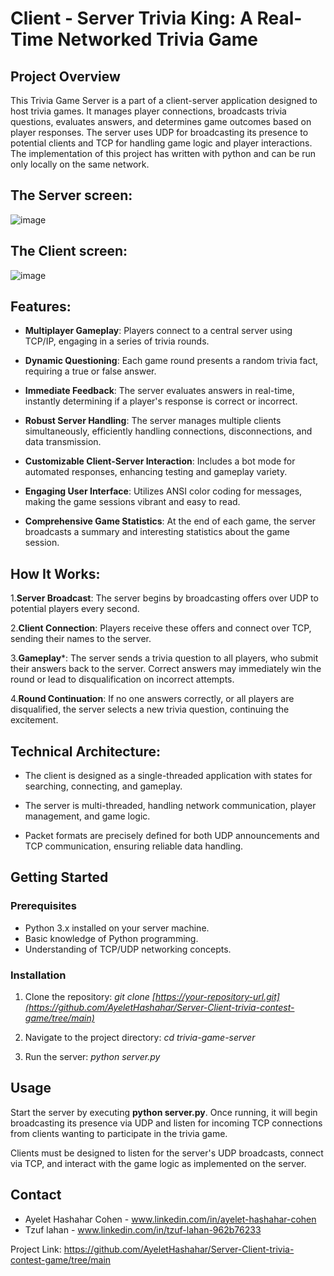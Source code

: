 # Client - Server Trivia King: A Real-Time Networked Trivia Game
## Project Overview
This Trivia Game Server is a part of a client-server application designed to host trivia games. It manages player connections, broadcasts trivia questions, evaluates answers, and determines game outcomes based on player responses. The server uses UDP for broadcasting its presence to potential clients and TCP for handling game logic and player interactions.
The implementation of this project has written with python and can be run only locally on the same network.

## The Server screen:
![image](https://github.com/AyeletHashahar/Server-Client-trivia-contest-game/assets/167331530/bc8c7b9f-cf05-4cf6-96f7-9b3b34760423)

## The Client screen:
![image](https://github.com/AyeletHashahar/Server-Client-trivia-contest-game/assets/167331530/bc25448b-bfc7-4457-aa8c-9044e78bdf38)


## Features:
* **Multiplayer Gameplay**: Players connect to a central server using TCP/IP, engaging in a series of trivia rounds.
  
* **Dynamic Questioning**: Each game round presents a random trivia fact, requiring a true or false answer.
  
* **Immediate Feedback**: The server evaluates answers in real-time, instantly determining if a player's response is correct or incorrect.
  
* **Robust Server Handling**: The server manages multiple clients simultaneously, efficiently handling connections, disconnections, and data transmission.
  
* **Customizable Client-Server Interaction**: Includes a bot mode for automated responses, enhancing testing and gameplay variety.
 
* **Engaging User Interface**: Utilizes ANSI color coding for messages, making the game sessions vibrant and easy to read.
  
* **Comprehensive Game Statistics**: At the end of each game, the server broadcasts a summary and interesting statistics about the game session.
  
## How It Works:

1.**Server Broadcast**: The server begins by broadcasting offers over UDP to potential players every second.
   
2.**Client Connection**: Players receive these offers and connect over TCP, sending their names to the server.

3.**Gameplay***: The server sends a trivia question to all players, who submit their answers back to the server. Correct answers may immediately win the round or lead to disqualification on incorrect attempts.

4.**Round Continuation**: If no one answers correctly, or all players are disqualified, the server selects a new trivia question, continuing the excitement.

## Technical Architecture:
* The client is designed as a single-threaded application with states for searching, connecting, and gameplay.
  
* The server is multi-threaded, handling network communication, player management, and game logic.
  
* Packet formats are precisely defined for both UDP announcements and TCP communication, ensuring reliable data handling.

## Getting Started
### Prerequisites
* Python 3.x installed on your server machine.
* Basic knowledge of Python programming.
* Understanding of TCP/UDP networking concepts.
### Installation
1. Clone the repository:
   *git clone [https://your-repository-url.git](https://github.com/AyeletHashahar/Server-Client-trivia-contest-game/tree/main)*
   
2. Navigate to the project directory:
   *cd trivia-game-server*

3. Run the server:
   *python server.py*
   
## Usage
Start the server by executing **python server.py**. Once running, it will begin broadcasting its presence via UDP and listen for incoming TCP connections from clients wanting to participate in the trivia game.

Clients must be designed to listen for the server's UDP broadcasts, connect via TCP, and interact with the game logic as implemented on the server.

## Contact
* Ayelet Hashahar Cohen - www.linkedin.com/in/ayelet-hashahar-cohen
* Tzuf lahan - www.linkedin.com/in/tzuf-lahan-962b76233

Project Link: https://github.com/AyeletHashahar/Server-Client-trivia-contest-game/tree/main
